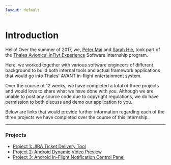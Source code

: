 ```yaml
---
layout: default
---
```


# Introduction

Hello! Over the summer of 2017, we, [Peter Mai](https://www.linkedin.com/in/peternmai)
and [Sarah Hié](https://www.linkedin.com/in/sarah-hié), took part of the [Thales
Avionics' InFlyt Experience](https://www.thalesgroup.com/en/global/activities/aerospace/thales-inflyt-experience)
Software Internship program.

Here, we worked together with various software engineers of different background
to build both internal tools and actual framework applications that would go
into Thales' AVANT in-flight entertainment system.

Over the course of 12 weeks, we have completed a total of three projects and
would love to share what we have done with you. Although we are unable to
post any source code due to copyright regulations, we do have permission
to both discuss and demo our application to you.

Below are links that would provide further information regarding each of the
three projects we have completed over the course of this internship.

* * *

### Projects

* [Project 1: JIRA Ticket Delivery Tool](JiraDeliveryTool)
* [Project 2: Android Dynamic Video Preview](VideoPreview)
* [Project 3: Android In-Flight Notification Control Panel](ControlPanel)
